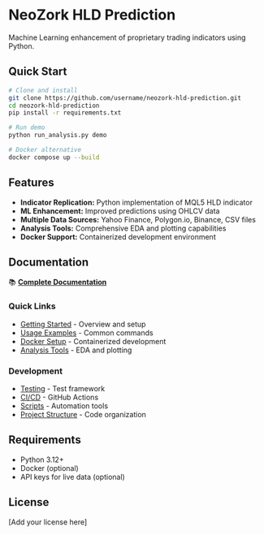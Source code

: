 # NeoZork HLD Prediction

Machine Learning enhancement of proprietary trading indicators using Python.

## Quick Start

```bash
# Clone and install
git clone https://github.com/username/neozork-hld-prediction.git
cd neozork-hld-prediction
pip install -r requirements.txt

# Run demo
python run_analysis.py demo

# Docker alternative
docker compose up --build
```

## Features

- **Indicator Replication:** Python implementation of MQL5 HLD indicator
- **ML Enhancement:** Improved predictions using OHLCV data
- **Multiple Data Sources:** Yahoo Finance, Polygon.io, Binance, CSV files
- **Analysis Tools:** Comprehensive EDA and plotting capabilities
- **Docker Support:** Containerized development environment

## Documentation

📚 **[Complete Documentation](docs/index.md)**

### Quick Links
- [Getting Started](docs/getting-started.md) - Overview and setup
- [Usage Examples](docs/usage-examples.md) - Common commands
- [Docker Setup](docs/docker.md) - Containerized development
- [Analysis Tools](docs/analysis-eda.md) - EDA and plotting

### Development
- [Testing](docs/testing.md) - Test framework
- [CI/CD](docs/ci-cd.md) - GitHub Actions
- [Scripts](docs/scripts.md) - Automation tools
- [Project Structure](docs/project-structure.md) - Code organization

## Requirements

- Python 3.12+
- Docker (optional)
- API keys for live data (optional)

## License

[Add your license here]